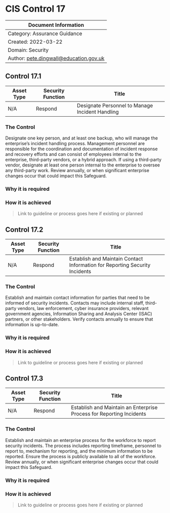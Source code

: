# CIS Control 17

| Document Information |
------------------------|
| Category: Assurance Guidance |
| Created: 2022-03-22 |
| Domain: Security |
| Author: pete.dingwall@education.gov.uk |

## Control 17.1

| Asset Type | Security Function | Title| 
---| ---| ---|
|N/A |Respond |Designate Personnel to Manage Incident Handling|

### The Control

Designate one key person, and at least one backup, who will manage the enterprise’s incident handling process. Management personnel are responsible for the coordination and documentation of incident response and recovery efforts and can consist of employees internal to the enterprise, third-party vendors, or a hybrid approach. If using a third-party vendor, designate at least one person internal to the enterprise to oversee any third-party work. Review annually, or when significant enterprise changes occur that could impact this Safeguard.

### Why it is required

### How it is achieved

>Link to guideline or process goes here if existing or planned

## Control 17.2

| Asset Type | Security Function | Title| 
---| ---| ---|
|N/A |Respond |Establish and Maintain Contact Information for Reporting Security Incidents|

### The Control

Establish and maintain contact information for parties that need to be informed of security incidents. Contacts may include internal staff, third-party vendors, law enforcement, cyber insurance providers, relevant government agencies, Information Sharing and Analysis Center (ISAC) partners, or other stakeholders. Verify contacts annually to ensure that information is up-to-date.

### Why it is required

### How it is achieved

>Link to guideline or process goes here if existing or planned

## Control 17.3

| Asset Type | Security Function | Title| 
---| ---| ---|
|N/A |Respond |Establish and Maintain an Enterprise Process for Reporting Incidents|

### The Control

Establish and maintain an enterprise process for the workforce to report security incidents. The process includes reporting timeframe, personnel to report to, mechanism for reporting, and the minimum information to be reported. Ensure the process is publicly available to all of the workforce. Review annually, or when significant enterprise changes occur that could impact this Safeguard.

### Why it is required

### How it is achieved

>Link to guideline or process goes here if existing or planned